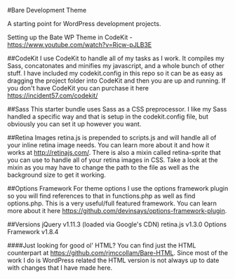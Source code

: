 #Bare Development Theme

A starting point for WordPress development projects.

Setting up the Bate WP Theme in CodeKit - https://www.youtube.com/watch?v=Rjcw-pJLB3E

##CodeKit
I use CodeKit to handle all of my tasks as I work. It compiles my Sass, concatonates and minifies my javascript, and a whole bunch of other stuff. I have included my codekit.config in this repo so it can be as easy as dragging the project folder into CodeKit and then you are up and running. If you don't have CodeKit you can purchase it here https://incident57.com/codekit/

##Sass
This starter bundle uses Sass as a CSS preprocessor. I like my Sass handled a specific way and that is setup in the codekit.config file, but obviously you can set it up however you want.

##Retina Images
retina.js is prepended to scripts.js and will handle all of your inline retina image needs. You can learn more about it and how it works at http://retinajs.com/. There is also a mixin called retina-sprite that you can use to handle all of your retina images in CSS. Take a look at the mixin as you may have to change the path to the file as well as the background size to get it working.

##Options Framework
For theme options I use the options framework plugin so you will find references to that in functions.php as well as find options.php. This is a very useful/full featured framework. You can learn more about it here https://github.com/devinsays/options-framework-plugin.

##Versions
jQuery v1.11.3 (loaded via Google's CDN)
retina.js v1.3.0
Options Framework v1.8.4

####Just looking for good ol' HTML?
You can find just the HTML counterpart at https://github.com/rjmccollam/Bare-HTML. Since most of the work I do is WordPress related the HTML version is not always up to date with changes that I have made here.